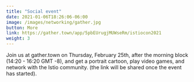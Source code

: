 ```yaml
---
title: "Social event"
date: 2021-01-06T18:26:06-06:00
image: /images/networking/gather.jpg
button: More
link: https://gather.town/app/5pbEUrugjMUWseRm/istiocon2021
weight: 3
---
```


Join us at gather.town on Thursday, February 25th, after the morning block (14:20 - 16:20 GMT -8), and get a portrait cartoon, play video games, and network with the Istio community. (the link will be shared once the event has started).